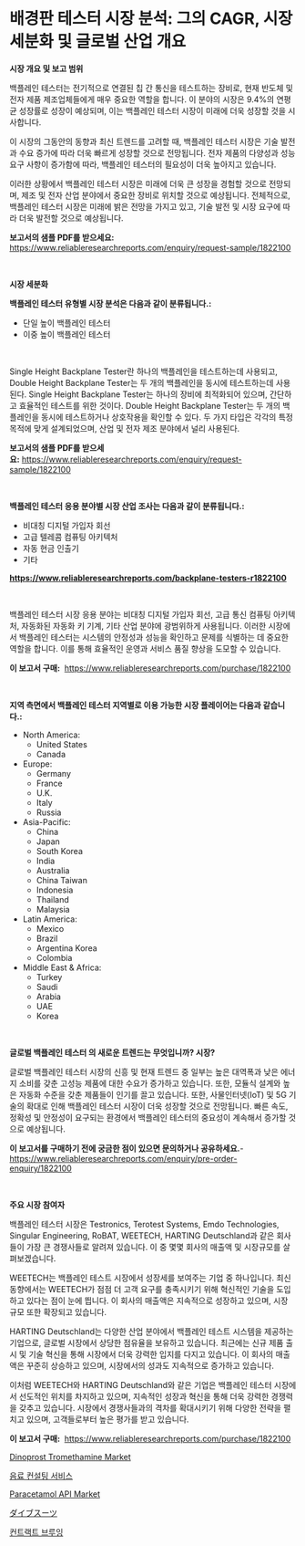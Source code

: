<p><h1>배경판 테스터 시장 분석: 그의 CAGR, 시장 세분화 및 글로벌 산업 개요</h1></p><p><strong>시장 개요 및 보고 범위</strong></p>
<p><p>백플레인 테스터는 전기적으로 연결된 칩 간 통신을 테스트하는 장비로, 현재 반도체 및 전자 제품 제조업체들에게 매우 중요한 역할을 합니다. 이 분야의 시장은 9.4%의 연평균 성장률로 성장이 예상되며, 이는 백플레인 테스터 시장이 미래에 더욱 성장할 것을 시사합니다. </p><p>이 시장의 그동안의 동향과 최신 트렌드를 고려할 때, 백플레인 테스터 시장은 기술 발전과 수요 증가에 따라 더욱 빠르게 성장할 것으로 전망됩니다. 전자 제품의 다양성과 성능 요구 사항이 증가함에 따라, 백플레인 테스터의 필요성이 더욱 높아지고 있습니다.</p><p>이러한 상황에서 백플레인 테스터 시장은 미래에 더욱 큰 성장을 경험할 것으로 전망되며, 제조 및 전자 산업 분야에서 중요한 장비로 위치할 것으로 예상됩니다. 전체적으로, 백플레인 테스터 시장은 미래에 밝은 전망을 가지고 있고, 기술 발전 및 시장 요구에 따라 더욱 발전할 것으로 예상됩니다.</p></p>
<p><strong>보고서의 샘플 PDF를 받으세요:</strong> <a href="https://www.reliableresearchreports.com/enquiry/request-sample/1822100">https://www.reliableresearchreports.com/enquiry/request-sample/1822100</a></p>
<p>&nbsp;</p>
<p><strong>시장 세분화</strong></p>
<p><strong>백플레인 테스터 유형별 시장 분석은 다음과 같이 분류됩니다.:</strong></p>
<p><ul><li>단일 높이 백플레인 테스터</li><li>이중 높이 백플레인 테스터</li></ul></p>
<p>&nbsp;</p>
<p><p>Single Height Backplane Tester란 하나의 백플레인을 테스트하는데 사용되고, Double Height Backplane Tester는 두 개의 백플레인을 동시에 테스트하는데 사용된다. Single Height Backplane Tester는 하나의 장비에 최적화되어 있으며, 간단하고 효율적인 테스트를 위한 것이다. Double Height Backplane Tester는 두 개의 백플레인을 동시에 테스트하거나 상호작용을 확인할 수 있다. 두 가지 타입은 각각의 특정 목적에 맞게 설계되었으며, 산업 및 전자 제조 분야에서 널리 사용된다.</p></p>
<p><strong>보고서의 샘플 PDF를 받으세요:</strong>&nbsp;<a href="https://www.reliableresearchreports.com/enquiry/request-sample/1822100">https://www.reliableresearchreports.com/enquiry/request-sample/1822100</a></p>
<p>&nbsp;</p>
<p><strong> 백플레인 테스터 응용 분야별 시장 산업 조사는 다음과 같이 분류됩니다.:</strong></p>
<p><ul><li>비대칭 디지털 가입자 회선</li><li>고급 텔레콤 컴퓨팅 아키텍처</li><li>자동 현금 인출기</li><li>기타</li></ul></p>
<p><strong><a href="https://www.reliableresearchreports.com/backplane-testers-r1822100">https://www.reliableresearchreports.com/backplane-testers-r1822100</a></strong></p>
<p>&nbsp;</p>
<p><p>백플레인 테스터 시장 응용 분야는 비대칭 디지털 가입자 회선, 고급 통신 컴퓨팅 아키텍처, 자동화된 자동화 키 기계, 기타 산업 분야에 광범위하게 사용됩니다. 이러한 시장에서 백플레인 테스터는 시스템의 안정성과 성능을 확인하고 문제를 식별하는 데 중요한 역할을 합니다. 이를 통해 효율적인 운영과 서비스 품질 향상을 도모할 수 있습니다.</p></p>
<p><strong>이 보고서 구매:</strong>&nbsp; <a href="https://www.reliableresearchreports.com/purchase/1822100">https://www.reliableresearchreports.com/purchase/1822100</a></p>
<p>&nbsp;</p>
<p><strong>지역 측면에서 백플레인 테스터 지역별로 이용 가능한 시장 플레이어는 다음과 같습니다.:</strong></p>
<p><ul>
    <li>
        North America:
        <ul>
            <li>United States</li>
            <li>Canada</li>
        </ul>
    </li>
    <li>
        Europe:
        <ul>
            <li>Germany</li>
            <li>France</li>
            <li>U.K.</li>
            <li>Italy</li>
            <li>Russia</li>
        </ul>
    </li>
    <li>
        Asia-Pacific:
        <ul>
            <li>China</li>
            <li>Japan</li>
            <li>South Korea</li>
            <li>India</li>
            <li>Australia</li>
            <li>China Taiwan</li>
            <li>Indonesia</li>
            <li>Thailand</li>
            <li>Malaysia</li>
        </ul>
    </li>
    <li>
        Latin America:
        <ul>
            <li>Mexico</li>
            <li>Brazil</li>
            <li>Argentina Korea</li>
            <li>Colombia</li>
        </ul>
    </li>
    <li>
        Middle East & Africa:
        <ul>
            <li>Turkey</li>
            <li>Saudi</li>
            <li>Arabia</li>
            <li>UAE</li>
            <li>Korea</li>
        </ul>
    </li>
    </ul></p>
<p>&nbsp;</p>
<p><strong>글로벌 백플레인 테스터 의 새로운 트렌드는 무엇입니까? 시장?</strong></p>
<p><p>글로벌 백플레인 테스터 시장의 신흥 및 현재 트렌드 중 일부는 높은 대역폭과 낮은 에너지 소비를 갖춘 고성능 제품에 대한 수요가 증가하고 있습니다. 또한, 모듈식 설계와 높은 자동화 수준을 갖춘 제품들이 인기를 끌고 있습니다. 또한, 사물인터넷(IoT) 및 5G 기술의 확대로 인해 백플레인 테스터 시장이 더욱 성장할 것으로 전망됩니다. 빠른 속도, 정확성 및 안정성이 요구되는 환경에서 백플레인 테스터의 중요성이 계속해서 증가할 것으로 예상됩니다.</p></p>
<p><strong>이 보고서를 구매하기 전에 궁금한 점이 있으면 문의하거나 공유하세요.</strong>- <a href="https://www.reliableresearchreports.com/enquiry/pre-order-enquiry/1822100">https://www.reliableresearchreports.com/enquiry/pre-order-enquiry/1822100</a></p>
<p>&nbsp;</p>
<p><strong>주요 시장 참여자</strong></p>
<p><p>백플레인 테스터 시장은 Testronics, Terotest Systems, Emdo Technologies, Singular Engineering, RoBAT, WEETECH, HARTING Deutschland과 같은 회사들이 가장 큰 경쟁사들로 알려져 있습니다. 이 중 몇몇 회사의 매출액 및 시장규모를 살펴보겠습니다.</p><p>WEETECH는 백플레인 테스트 시장에서 성장세를 보여주는 기업 중 하나입니다. 최신 동향에서는 WEETECH가 점점 더 고객 요구를 충족시키기 위해 혁신적인 기술을 도입하고 있다는 점이 눈에 띕니다. 이 회사의 매출액은 지속적으로 성장하고 있으며, 시장 규모 또한 확장되고 있습니다.</p><p>HARTING Deutschland는 다양한 산업 분야에서 백플레인 테스트 시스템을 제공하는 기업으로, 글로벌 시장에서 상당한 점유율을 보유하고 있습니다. 최근에는 신규 제품 출시 및 기술 혁신을 통해 시장에서 더욱 강력한 입지를 다지고 있습니다. 이 회사의 매출액은 꾸준히 상승하고 있으며, 시장에서의 성과도 지속적으로 증가하고 있습니다.</p><p>이처럼 WEETECH와 HARTING Deutschland와 같은 기업은 백플레인 테스터 시장에서 선도적인 위치를 차지하고 있으며, 지속적인 성장과 혁신을 통해 더욱 강력한 경쟁력을 갖추고 있습니다. 시장에서 경쟁사들과의 격차를 확대시키기 위해 다양한 전략을 펼치고 있으며, 고객들로부터 높은 평가를 받고 있습니다.</p></p>
<p><strong>이 보고서 구매:</strong>&nbsp;&nbsp;<a href="https://www.reliableresearchreports.com/purchase/1822100">https://www.reliableresearchreports.com/purchase/1822100</a></p>
<p><p><a href="https://issuu.com/reportprime-2/docs/dinoprost-tromethamine-market-size-2030.pptx">Dinoprost Tromethamine Market</a></p><p><a href="https://github.com/Skyleitney456456/Market-Research-Report-List-1/blob/main/853244130184.md">음료 컨설팅 서비스</a></p><p><a href="https://issuu.com/reportprime-2/docs/paracetamol-api-market-size-2030.pptx">Paracetamol API Market</a></p><p><a href="https://github.com/cnnriuez22368/Market-Research-Report-List-1/blob/main/607712732952.md">ダイブスーツ</a></p><p><a href="https://github.com/vs10l4sfg5c/Market-Research-Report-List-1/blob/main/915787330183.md">컨트랙트 브루잉</a></p></p>